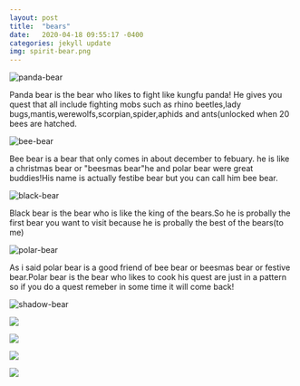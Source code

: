 ```yaml
---
layout: post
title:  "bears"
date:   2020-04-18 09:55:17 -0400
categories: jekyll update
img: spirit-bear.png
---
```


![panda-bear]({{site.baseurl}}/images/panda-bear.png)

Panda bear is the bear who likes to fight like kungfu panda!
He gives you quest that all include fighting mobs such as rhino
beetles,lady bugs,mantis,werewolfs,scorpian,spider,aphids and
ants(unlocked when 20 bees are hatched.

![bee-bear]({{site.baseurl}}/images/bee-bear.png)

Bee bear is a bear that only comes in about december to febuary.
he is like a christmas bear or "beesmas bear"he and polar bear were
great buddies!His name is actually festibe bear but you can call
him bee bear.

![black-bear]({{site.baseurl}}/images/black-bear.png)

Black bear is the bear who is like the king of
the bears.So he is probally the first bear you
want to visit because he is probally the best
of the bears(to me)

![polar-bear]({{site.baseurl}}/images/polar-bear.png)

As i said polar bear is a good friend of bee
bear or beesmas bear or festive bear.Polar bear
is the bear who likes to cook his quest are just
in a pattern so if you do a quest remeber in some
time it will come back!


![shadow-bear]({{site.baseurl}}/images/shadow-bear.png)

![]({{site.baseurl}}/images/gummy-bear.jpg)

![]({{site.baseurl}}/images/sun-bear.png)

![]({{site.baseurl}}/images/mother-bear.png)

![]({{site.baseurl}}/images/spirit-bear.png)


